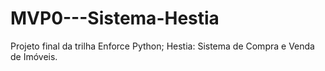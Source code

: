 # MVP0---Sistema-Hestia
Projeto final da trilha Enforce Python;
Hestia: Sistema de Compra e Venda de Imóveis.
